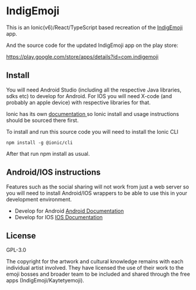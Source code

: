 # IndigEmoji

This is an Ionic(v6)/React/TypeScript based recreation of the [IndigEmoji](https://github.com/Indigemoji-Australia/indigemoji-app) app.

And the source code for the updated IndigEmoji app on the play store:

https://play.google.com/store/apps/details?id=com.indigemoji

## Install

You will need Android Studio (including all the respective Java libraries, sdks etc) to develop for Android. For IOS you will need X-code (and probably an apple device) with respective libraries for that.

Ionic has its own <a href='https://ionicframework.com/docs/'>documentation </a> so Ionic install and usage instructions should be sourced there first.

To install and run this source code you will need to install the Ionic CLI

```
npm install -g @ionic/cli
```

After that run npm install as usual.

## Android/IOS instructions

Features such as the social sharing will not work from just a web server so you will need to install Android/IOS wrappers to be able to use this in your development environment.

- Develop for Android <a href="https://ionicframework.com/docs/developing/android"> Android Documentation </a>
- Develop for IOS <a href = "https://ionicframework.com/docs/developing/ios"> IOS Documentation </a>

<!-- ## create your own emoji App -->

<!-- The app has been created in such a way that you can easily create your own version by creating whichever emoji or branding assets you want, then populating the csv with the language words and links to the paths of your assets. The aforementioned Python files can automate these processes if you  -->

## License

GPL-3.0

The copyright for the artwork and cultural knowledge remains with each individual artist involved. They have licensed the use of their work to the emoji bosses and broader team to be included and shared through the free apps (IndigEmoji/Kaytetyemoji).
